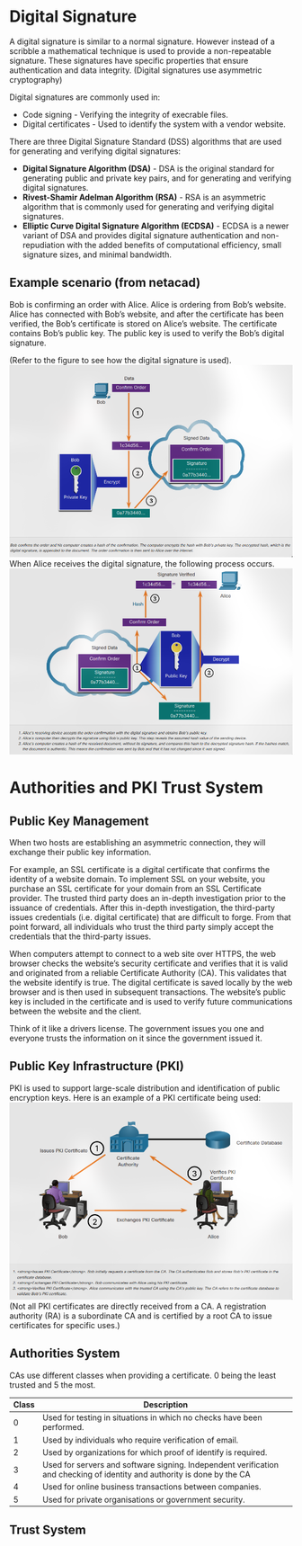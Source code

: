 # Digital Signature
A digital signature is similar to a normal signature. However instead of a scribble a mathematical technique is used to provide a non-repeatable signature.  These signatures have specific properties that ensure authentication and data integrity.
(Digital signatures use asymmetric cryptography)

Digital signatures are commonly used in:
- Code signing - Verifying the integrity of execrable files.
- Digital certificates - Used to identify the system with a vendor website.

There are three Digital Signature Standard (DSS) algorithms that are used for generating and verifying digital signatures:

- **Digital Signature Algorithm (DSA)** - DSA is the original standard for generating public and private key pairs, and for generating and verifying digital signatures.
- **Rivest-Shamir Adelman Algorithm (RSA)** - RSA is an asymmetric algorithm that is commonly used for generating and verifying digital signatures.
- **Elliptic Curve Digital Signature Algorithm (ECDSA)** - ECDSA is a newer variant of DSA and provides digital signature authentication and non-repudiation with the added benefits of computational efficiency, small signature sizes, and minimal bandwidth.

## Example scenario (from netacad)
Bob is confirming an order with Alice. Alice is ordering from Bob’s website. Alice has connected with Bob’s website, and after the certificate has been verified, the Bob’s certificate is stored on Alice’s website. The certificate contains Bob’s public key. The public key is used to verify the Bob’s digital signature.

(Refer to the figure to see how the digital signature is used).
![](/Images/digital_signature_1.png)
When Alice receives the digital signature, the following process occurs.
![](/Images/digital_signature_2.png)

# Authorities and PKI Trust System
## Public Key Management
When two hosts are establishing an asymmetric connection, they will exchange their public key information.

For example, an SSL certificate is a digital certificate that confirms the identity of a website domain. To implement SSL on your website, you purchase an SSL certificate for your domain from an SSL Certificate provider. The trusted third party does an in-depth investigation prior to the issuance of credentials. After this in-depth investigation, the third-party issues credentials (i.e. digital certificate) that are difficult to forge. From that point forward, all individuals who trust the third party simply accept the credentials that the third-party issues.

When computers attempt to connect to a web site over HTTPS, the web browser checks the website’s security certificate and verifies that it is valid and originated from a reliable Certificate Authority (CA). This validates that the website identify is true. The digital certificate is saved locally by the web browser and is then used in subsequent transactions. The website’s public key is included in the certificate and is used to verify future communications between the website and the client.

Think of it like a drivers license. The government issues you one and everyone trusts the information on it since the government issued it.

## Public Key Infrastructure (PKI)
PKI is used to support large-scale distribution and identification of public encryption keys.
Here is an example of a PKI certificate being used:
![](/Images/PKI.png)
(Not all PKI certificates are directly received from a CA. A registration authority (RA) is a subordinate CA and is certified by a root CA to issue certificates for specific uses.)

## Authorities System
CAs use different classes when providing a certificate. 0 being the least trusted and 5 the most.

| Class | Description                                                                                                              |
| ----- | ------------------------------------------------------------------------------------------------------------------------ |
| 0     | Used for testing in situations in which no checks have been performed.                                                   |
| 1     | Used by individuals who require verification of email.                                                                   |
| 2     | Used by organizations for which proof of identify is required.                                                           |
| 3     | Used for servers and software signing. Independent verification and checking of identity and authority is done by the CA |
| 4     | Used for online business transactions between companies.                                                                 |
| 5     | Used for private organisations or government security.                                                                   |

## Trust System
